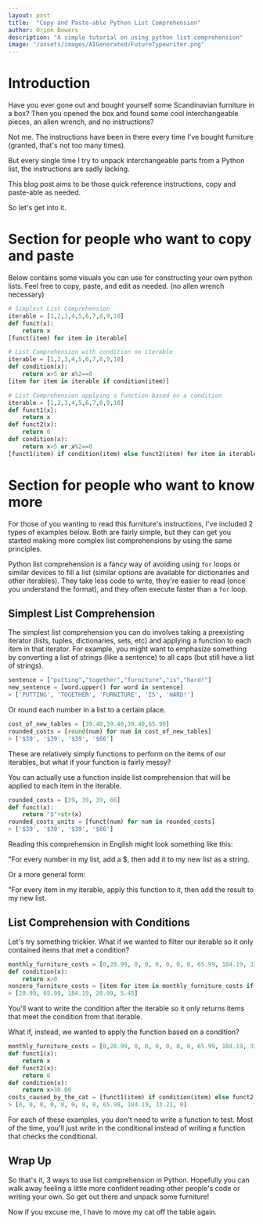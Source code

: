 ```yaml
---
layout: post
title:  "Copy and Paste-able Python List Comprehension"
author: Orion Bowers
description: "A simple tutorial on using python list comprehension" 
image: "/assets/images/AIGenerated/FutureTypewriter.png"
---
```

# Introduction
Have you ever gone out and bought yourself some Scandinavian furniture in a box?
Then you opened the box and found some cool interchangeable pieces, an allen wrench, and no instructions?

Not me. The instructions have been in there every time I've bought furniture (granted, that's not too many times).

But every single time I try to unpack interchangeable parts from a Python list, the instructions are sadly lacking.

This blog post aims to be those quick reference instructions, copy and paste-able as needed.

So let's get into it.

# Section for people who want to copy and paste
Below contains some visuals you can use for constructing your own python lists. Feel free to copy, paste, and edit as needed.
(no allen wrench necessary)

```python
# Simplest List Comprehension
iterable = [1,2,3,4,5,6,7,8,9,10]
def funct(x):
    return x
[funct(item) for item in iterable]

# List Comprehension with condition on iterable
iterable = [1,2,3,4,5,6,7,8,9,10]
def condition(x):
    return x>5 or x%2==0
[item for item in iterable if condition(item)]

# List Comprehension applying a function based on a condition
iterable = [1,2,3,4,5,6,7,8,9,10]
def funct1(x):
    return x
def funct2(x):
    return 0
def condition(x):
    return x>5 or x%2==0
[funct1(item) if condition(item) else funct2(item) for item in iterable]
```

# Section for people who want to know more

For those of you wanting to read this furniture's instructions, I've included 2 types of examples below. Both are fairly simple, but they can get you started making more complex list comprehensions by using the same principles.

Python list comprehension is a fancy way of avoiding using `for` loops or similar devices to fill a list (similar options are available for dictionaries and other iterables). They take less code to write, they're easier to read (once you understand the format), and they often execute faster than a `for` loop.

## Simplest List Comprehension

The simplest list comprehension you can do involves taking a preexisting iterator (lists, tuples, dictionaries, sets, etc) and applying a function to each item in that iterator. For example, you might want to emphasize something by converting a list of strings (like a sentence) to all caps (but still have a list of strings).

```python
sentence = ["putting","together","furniture","is","hard!"]
new_sentence = [word.upper() for word in sentence]
> ['PUTTING', 'TOGETHER', 'FURNITURE', 'IS', 'HARD!']
```

Or round each number in a list to a certain place.

```python
cost_of_new_tables = [39.40,39.40,39.40,65.99]
rounded_costs = [round(num) for num in cost_of_new_tables]
> ['$39', '$39', '$39', '$66']
```
These are relatively simply functions to perform on the items of our iterables, but what if your function is fairly messy?

You can actually use a function inside list comprehension that will be applied to each item in the iterable.

```python
rounded_costs = [39, 39, 39, 66]
def funct(x):
    return "$"+str(x)
rounded_costs_units = [funct(num) for num in rounded_costs]
> ['$39', '$39', '$39', '$66']

```

Reading this comprehension in English might look something like this:

"For every number in my list, add a $, then add it to my new list as a string.

Or a more general form:

"For every item in my iterable, apply this function to it, then add the result to my new list.


## List Comprehension with Conditions

Let's try something trickier. What if we wanted to filter our iterable so it only contained items that met a condition?

```python
monthly_furniture_costs = [0,20.99, 0, 0, 0, 0, 0, 0, 65.99, 184.19, 33.21, 5.45]
def condition(x):
    return x>0
nonzero_furniture_costs = [item for item in monthly_furniture_costs if condition(item)]
> [20.99, 65.99, 184.19, 20.99, 5.45]
```
You'll want to write the condition after the iterable so it only returns items that meet the condition from that iterable.

What if, instead, we wanted to apply the function based on a condition?

```python
monthly_furniture_costs = [0,20.99, 0, 0, 0, 0, 0, 0, 65.99, 184.19, 33.21, 5.45]
def funct1(x):
    return x
def funct2(x):
    return 0
def condition(x):
    return x>30.00
costs_caused_by_the_cat = [funct1(item) if condition(item) else funct2(item) for item in monthly_furniture_costs]
> [0, 0, 0, 0, 0, 0, 0, 0, 65.99, 184.19, 33.21, 0]
```
For each of these examples, you don't need to write a function to test. Most of the time, you'll just write in the conditional instead of writing a function that checks the conditional.

## Wrap Up
So that's it, 3 ways to use list comprehension in Python. Hopefully you can walk away feeling a little more confident reading other people's code or writing your own. So get out there and unpack some furniture!

Now if you excuse me, I have to move my cat off the table again.